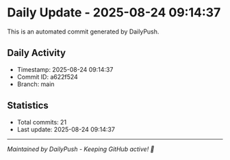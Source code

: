 # Daily Update - 2025-08-24 09:14:37

This is an automated commit generated by DailyPush.

## Daily Activity
- Timestamp: 2025-08-24 09:14:37
- Commit ID: a622f524
- Branch: main

## Statistics
- Total commits: 21
- Last update: 2025-08-24 09:14:37

---
*Maintained by DailyPush - Keeping GitHub active! 🚀*
